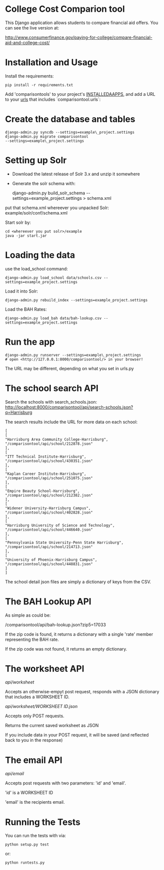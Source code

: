 # College Cost Comparion tool

This Django application allows students to compare financial aid offers. You can see the live version at:

<http://www.consumerfinance.gov/paying-for-college/compare-financial-aid-and-college-cost/>

Installation and Usage
======================

Install the requirements:

    pip install -r requirements.txt

Add 'comparisontools' to your project's
[INSTALLEDAAPPS](https://docs.djangoproject.com/en/1.6/ref/settings/#installed-apps),
and add a URL to your
[urls](https://docs.djangoproject.com/en/1.6/topics/http/urls/#including-other-urlconfs)
that includes \`comparisontool.urls\`:

Create the database and tables
==============================

    django-admin.py syncdb --settings=example\_project.settings
    django-admin.py migrate comparisontool
    --settings=example\_project.settings

Setting up Solr
===============

-   Download the latest release of Solr 3.x and unzip it somewhere
-   Generate the solr schema with:

    django-admin.py build_solr_schema --settings=example_project.settings >  schema.xml

put that schema.xml whereever you unpacked Solr:
example/solr/conf/schema.xml

Start solr by:

    cd <whereever you put solr>/example
    java -jar start.jar

Loading the data
================

use the load\_school command:

    django-admin.py load_school data/schools.csv --settings=example_project.settings

Load it into Solr:

    django-admin.py rebuild_index --settings=example_project.settings

Load the BAH Rates:

    django-admin.py load_bah data/bah-lookup.csv --settings=example_project.settings

Run the app
===========

    django-admin.py runserver --settings=example\_project.settings
    # open <http://127.0.0.1:8000/comparisontool/> in your browser!

The URL may be different, depending on what you set in urls.py

The school search API
=====================

Search the schools with search\_schools.json:
<http://localhost:8000/comparisontool/api/search-schools.json?q=Harrisburg>

The search results include the URL for more data on each school:

    [
    [
    "Harrisburg Area Community College-Harrisburg",
    "/comparisontool/api/school/212878.json"
    ],
    [
    "ITT Technical Institute-Harrisburg",
    "/comparisontool/api/school/430351.json"
    ],
    [
    "Kaplan Career Institute-Harrisburg",
    "/comparisontool/api/school/251075.json"
    ],
    [
    "Empire Beauty School-Harrisburg",
    "/comparisontool/api/school/212382.json"
    ],
    [
    "Widener University-Harrisburg Campus",
    "/comparisontool/api/school/402828.json"
    ],
    [
    "Harrisburg University of Science and Technology",
    "/comparisontool/api/school/446640.json"
    ],
    [
    "Pennsylvania State University-Penn State Harrisburg",
    "/comparisontool/api/school/214713.json"
    ],
    [
    "University of Phoenix-Harrisburg Campus",
    "/comparisontool/api/school/448831.json"
    ]
    ]

The school detail json files are simply a dictionary of keys from the
CSV.

The BAH Lookup API
==================

As simple as could be:

/comparisontool/api/bah-lookup.json?zip5=17033

If the zip code is found, it returns a dictionary with a single 'rate'
member representing the BAH rate.

If the zip code was not found, it returns an empty dictionary.

The worksheet API
=================

*api/worksheet*

Accepts an otherwise-empyt post request, responds with a JSON dictionary
that includes a WORKSHEET ID.

*api/worksheet/WORKSHEET ID.json*

Accepts only POST requests.

Returns the current saved worksheet as JSON

If you include data in your POST request, it will be saved (and
reflected back to you in the response)

The email API
=============

*api/email*

Accepts post requests with two parameters: 'id' and 'email'.

'id' is a WORKSHEET ID

'email' is the recipients email.

Running the Tests
=================

You can run the tests with via:

    python setup.py test

or:

    python runtests.py
